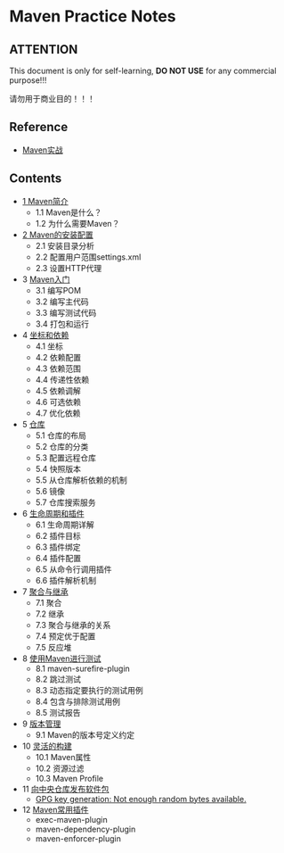 # Maven Practice Notes

## **ATTENTION**

This document is only for self-learning, **DO NOT USE** for any commercial purpose!!! 

请勿用于商业目的！！！

## Reference
  - [Maven实战](https://book.douban.com/subject/5345682/)

## Contents

- [1 Maven简介](01-Maven简介.md)
  - 1.1 Maven是什么？
  - 1.2 为什么需要Maven？
- [2 Maven的安装配置](02-Maven的安装配置.md)
  - 2.1 安装目录分析
  - 2.2 配置用户范围settings.xml
  - 2.3 设置HTTP代理
- 3 [Maven入门](03-Maven入门.md)
  - 3.1 编写POM
  - 3.2 编写主代码
  - 3.3 编写测试代码
  - 3.4 打包和运行
- 4 [坐标和依赖](04-坐标和依赖.md)
  - 4.1 坐标
  - 4.2 依赖配置
  - 4.3 依赖范围
  - 4.4 传递性依赖
  - 4.5 依赖调解
  - 4.6 可选依赖
  - 4.7 优化依赖
- 5 [仓库](05-仓库.md)
  - 5.1 仓库的布局
  - 5.2 仓库的分类
  - 5.3 配置远程仓库
  - 5.4 快照版本
  - 5.5 从仓库解析依赖的机制
  - 5.6 镜像
  - 5.7 仓库搜索服务
- 6 [生命周期和插件](06-生命周期和插件.md)
  - 6.1 生命周期详解
  - 6.2 插件目标
  - 6.3 插件绑定
  - 6.4 插件配置
  - 6.5 从命令行调用插件
  - 6.6 插件解析机制
- 7 [聚合与继承](07-聚合与继承.md)
  - 7.1 聚合
  - 7.2 继承
  - 7.3 聚合与继承的关系
  - 7.4 预定优于配置
  - 7.5 反应堆
- 8 [使用Maven进行测试](08-使用Maven进行测试.md)
  - 8.1 maven-surefire-plugin
  - 8.2 跳过测试
  - 8.3 动态指定要执行的测试用例
  - 8.4 包含与排除测试用例
  - 8.5 测试报告
- 9 [版本管理](09-版本管理.md)
  - 9.1 Maven的版本号定义约定
- 10 [灵活的构建](10-灵活的构建.md)
  - 10.1 Maven属性
  - 10.2 资源过滤
  - 10.3 Maven Profile
- 11 [向中央仓库发布软件包](11-向中央仓库发布软件包.md)
  - [GPG key generation: Not enough random bytes available.](11-01-GPG没有足够的随机字节生成Key.md)
- 12 [Maven常用插件](12-Maven常用插件.md)
  - exec-maven-plugin
  - maven-dependency-plugin
  - maven-enforcer-plugin
